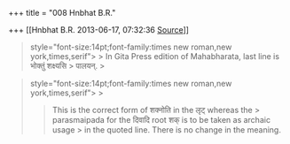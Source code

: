 +++
title = "008 Hnbhat B.R."

+++
[[Hnbhat B.R.	2013-06-17, 07:32:36 [Source](https://groups.google.com/g/samskrita/c/5TCDMTotqr8)]]



>  style="font-size:14pt;font-family:times new roman,new york,times,serif"> >
> In Gita Press edition of Mahabharata, last line is भोक्तुं शक्ष्यसि > पालयन्. >
> 
> > 
> > 
> > 

>  style="font-size:14pt;font-family:times new roman,new york,times,serif"> >
> 
> > This is the correct form of शक्नोति in the लृट् whereas the > parasmaipada for the दिवादि root शक् is to be taken as archaic usage > in the quoted line. There is no change in the meaning.
> > 
> > 

